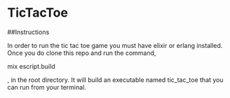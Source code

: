 # TicTacToe

##Instructions

In order to run the tic tac toe game you must have elixir or erlang installed.  Once you do clone this repo and run the command,

mix escript.build

, in the root directory. It will build an executable named tic_tac_toe that
you can run from your terminal.  
